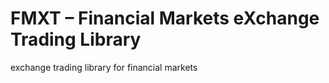 # FMXT – Financial Markets eXchange Trading Library
exchange trading library for financial markets 
